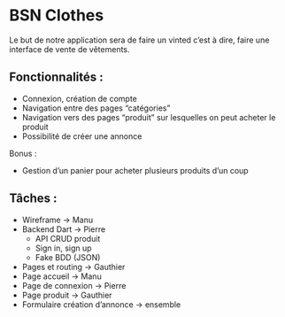 # BSN Clothes

Le but de notre application sera de faire un vinted c’est à dire, faire une interface de vente de vêtements.

## Fonctionnalités :

- Connexion, création de compte
- Navigation entre des pages “catégories”
- Navigation vers des pages “produit” sur lesquelles on peut acheter le produit
- Possibilité de créer une annonce

Bonus :

- Gestion d’un panier pour acheter plusieurs produits d’un coup

## Tâches :

- Wireframe → Manu
- Backend Dart → Pierre
    - API CRUD produit
    - Sign in, sign up
    - Fake BDD (JSON)
- Pages et routing → Gauthier
- Page accueil → Manu
- Page de connexion → Pierre
- Page produit → Gauthier
- Formulaire création d’annonce → ensemble
